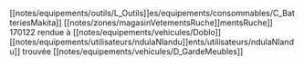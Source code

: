 [[notes/equipements/outils/L_Outils]]es/equipements/consommables/C_BatteriesMakita]] [[notes/zones/magasinVetementsRuche]]mentsRuche]] 170122 rendue à [[notes/equipements/vehicules/Doblo]] [[notes/equipements/utilisateurs/ndulaNlandu]]ents/utilisateurs/ndulaNlandu]]
trouvée [[notes/equipements/vehicules/D_GardeMeubles]] 